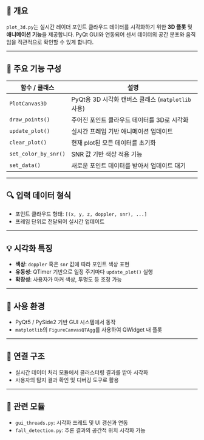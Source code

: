 ## 🧭 개요
`plot_3d.py`는 실시간 레이더 포인트 클라우드 데이터를 시각화하기 위한 **3D 플롯** 및 **애니메이션 기능**을 제공합니다. PyQt GUI와 연동되어 센서 데이터의 공간 분포와 움직임을 직관적으로 확인할 수 있게 합니다.

---

## 📁 주요 기능 구성

| 함수 / 클래스 | 설명 |
|---------------|------|
| `PlotCanvas3D` | PyQt용 3D 시각화 캔버스 클래스 (`matplotlib` 사용) |
| `draw_points()` | 주어진 포인트 클라우드 데이터를 3D로 시각화 |
| `update_plot()` | 실시간 프레임 기반 애니메이션 업데이트 |
| `clear_plot()` | 현재 plot된 모든 데이터를 초기화 |
| `set_color_by_snr()` | SNR 값 기반 색상 적용 기능 |
| `set_data()` | 새로운 포인트 데이터를 받아서 업데이트 대기 |

---

## 🔍 입력 데이터 형식
- 포인트 클라우드 형태: `[(x, y, z, doppler, snr), ...]`
- 프레임 단위로 전달되어 실시간 업데이트

---

## 💡 시각화 특징
- **색상**: `doppler` 혹은 `snr` 값에 따라 포인트 색상 표현
- **유동성**: QTimer 기반으로 일정 주기마다 `update_plot()` 실행
- **확장성**: 사용자가 마커 색상, 투명도 등 조정 가능

---

## 🔧 사용 환경
- PyQt5 / PySide2 기반 GUI 시스템에서 동작
- `matplotlib`의 `FigureCanvasQTAgg`를 사용하여 QWidget 내 플롯

---

## 🔁 연결 구조
- 실시간 데이터 처리 모듈에서 클러스터링 결과를 받아 시각화
- 사용자의 탐지 결과 확인 및 디버깅 도구로 활용

---

## 📌 관련 모듈
- `gui_threads.py`: 시각화 쓰레드 및 UI 갱신과 연동
- `fall_detection.py`: 추론 결과의 공간적 위치 시각화 가능

